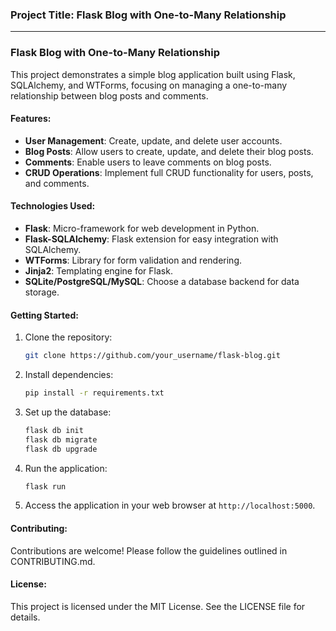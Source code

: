 ### Project Title: Flask Blog with One-to-Many Relationship

---

### Flask Blog with One-to-Many Relationship

This project demonstrates a simple blog application built using Flask, SQLAlchemy, and WTForms, focusing on managing a one-to-many relationship between blog posts and comments.

#### Features:

- **User Management**: Create, update, and delete user accounts.
- **Blog Posts**: Allow users to create, update, and delete their blog posts.
- **Comments**: Enable users to leave comments on blog posts.
- **CRUD Operations**: Implement full CRUD functionality for users, posts, and comments.

#### Technologies Used:

- **Flask**: Micro-framework for web development in Python.
- **Flask-SQLAlchemy**: Flask extension for easy integration with SQLAlchemy.
- **WTForms**: Library for form validation and rendering.
- **Jinja2**: Templating engine for Flask.
- **SQLite/PostgreSQL/MySQL**: Choose a database backend for data storage.

#### Getting Started:

1. Clone the repository:

   ```bash
   git clone https://github.com/your_username/flask-blog.git
   ```

2. Install dependencies:

   ```bash
   pip install -r requirements.txt
   ```

3. Set up the database:

   ```bash
   flask db init
   flask db migrate
   flask db upgrade
   ```

4. Run the application:

   ```bash
   flask run
   ```

5. Access the application in your web browser at `http://localhost:5000`.

#### Contributing:

Contributions are welcome! Please follow the guidelines outlined in CONTRIBUTING.md.

#### License:

This project is licensed under the MIT License. See the LICENSE file for details.
